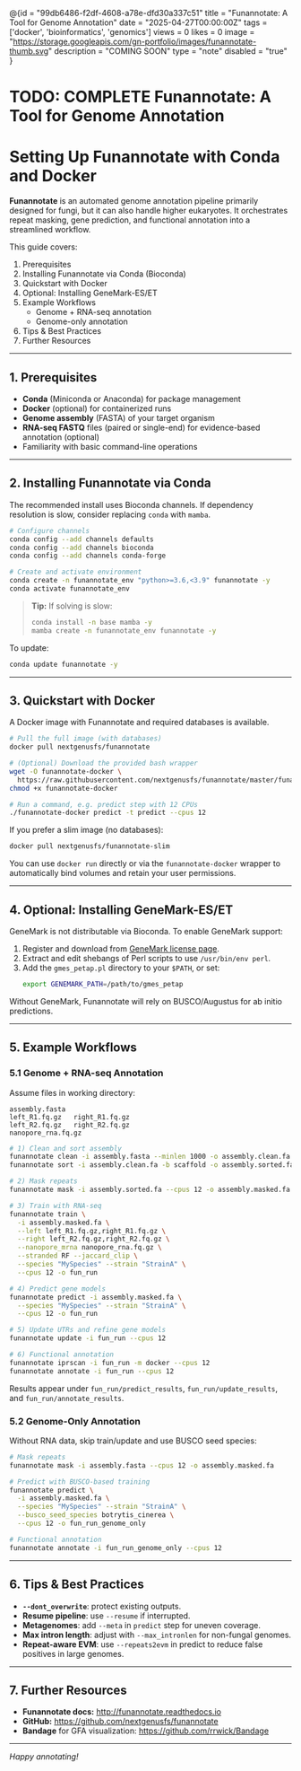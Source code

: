 @{id = "99db6486-f2df-4608-a78e-dfd30a337c51"
  title = "Funannotate: A Tool for Genome Annotation"
  date = "2025-04-27T00:00:00Z"
  tags = ['docker', 'bioinformatics', 'genomics']
  views = 0
  likes = 0
  image = "https://storage.googleapis.com/gn-portfolio/images/funannotate-thumb.svg"
  description = "COMING SOON"
  type = "note"
  disabled = "true"
}
# TODO: COMPLETE Funannotate: A Tool for Genome Annotation

# Setting Up Funannotate with Conda and Docker

**Funannotate** is an automated genome annotation pipeline primarily designed for fungi, but it can also handle higher eukaryotes. It orchestrates repeat masking, gene prediction, and functional annotation into a streamlined workflow.

This guide covers:

1. Prerequisites
2. Installing Funannotate via Conda (Bioconda)
3. Quickstart with Docker
4. Optional: Installing GeneMark-ES/ET
5. Example Workflows
   - Genome + RNA-seq annotation
   - Genome-only annotation
6. Tips & Best Practices
7. Further Resources

---

## 1. Prerequisites

- **Conda** (Miniconda or Anaconda) for package management
- **Docker** (optional) for containerized runs
- **Genome assembly** (FASTA) of your target organism
- **RNA-seq FASTQ** files (paired or single-end) for evidence-based annotation (optional)
- Familiarity with basic command-line operations

---

## 2. Installing Funannotate via Conda

The recommended install uses Bioconda channels. If dependency resolution is slow, consider replacing `conda` with `mamba`.

```bash
# Configure channels
conda config --add channels defaults
conda config --add channels bioconda
conda config --add channels conda-forge

# Create and activate environment
conda create -n funannotate_env "python>=3.6,<3.9" funannotate -y
conda activate funannotate_env
```

> **Tip:** If solving is slow:
> ```bash
> conda install -n base mamba -y
> mamba create -n funannotate_env funannotate -y
> ```

To update:
```bash
conda update funannotate -y
```

---

## 3. Quickstart with Docker

A Docker image with Funannotate and required databases is available.

```bash
# Pull the full image (with databases)
docker pull nextgenusfs/funannotate

# (Optional) Download the provided bash wrapper
wget -O funannotate-docker \
  https://raw.githubusercontent.com/nextgenusfs/funannotate/master/funannotate-docker
chmod +x funannotate-docker

# Run a command, e.g. predict step with 12 CPUs
./funannotate-docker predict -t predict --cpus 12
```

If you prefer a slim image (no databases):
```bash
docker pull nextgenusfs/funannotate-slim
```
You can use `docker run` directly or via the `funannotate-docker` wrapper to automatically bind volumes and retain your user permissions.

---

## 4. Optional: Installing GeneMark-ES/ET

GeneMark is not distributable via Bioconda. To enable GeneMark support:

1. Register and download from [GeneMark license page](http://topaz.gatech.edu/GeneMark/license_download.cgi).
2. Extract and edit shebangs of Perl scripts to use `/usr/bin/env perl`.
3. Add the `gmes_petap.pl` directory to your `$PATH`, or set:
   ```bash
   export GENEMARK_PATH=/path/to/gmes_petap
   ```

Without GeneMark, Funannotate will rely on BUSCO/Augustus for ab initio predictions.

---

## 5. Example Workflows

### 5.1 Genome + RNA-seq Annotation

Assume files in working directory:
```
assembly.fasta  
left_R1.fq.gz   right_R1.fq.gz  
left_R2.fq.gz   right_R2.fq.gz  
nanopore_rna.fq.gz  
```

```bash
# 1) Clean and sort assembly
funannotate clean -i assembly.fasta --minlen 1000 -o assembly.clean.fa
funannotate sort -i assembly.clean.fa -b scaffold -o assembly.sorted.fa

# 2) Mask repeats
funannotate mask -i assembly.sorted.fa --cpus 12 -o assembly.masked.fa

# 3) Train with RNA-seq
funannotate train \
  -i assembly.masked.fa \
  --left left_R1.fq.gz,right_R1.fq.gz \
  --right left_R2.fq.gz,right_R2.fq.gz \
  --nanopore_mrna nanopore_rna.fq.gz \
  --stranded RF --jaccard_clip \
  --species "MySpecies" --strain "StrainA" \
  --cpus 12 -o fun_run

# 4) Predict gene models
funannotate predict -i assembly.masked.fa \
  --species "MySpecies" --strain "StrainA" \
  --cpus 12 -o fun_run

# 5) Update UTRs and refine gene models
funannotate update -i fun_run --cpus 12

# 6) Functional annotation
funannotate iprscan -i fun_run -m docker --cpus 12
funannotate annotate -i fun_run --cpus 12
```

Results appear under `fun_run/predict_results`, `fun_run/update_results`, and `fun_run/annotate_results`.

### 5.2 Genome-Only Annotation

Without RNA data, skip train/update and use BUSCO seed species:

```bash
# Mask repeats
funannotate mask -i assembly.fasta --cpus 12 -o assembly.masked.fa

# Predict with BUSCO-based training
funannotate predict \
  -i assembly.masked.fa \
  --species "MySpecies" --strain "StrainA" \
  --busco_seed_species botrytis_cinerea \
  --cpus 12 -o fun_run_genome_only

# Functional annotation
funannotate annotate -i fun_run_genome_only --cpus 12
```

---

## 6. Tips & Best Practices

- **`--dont_overwrite`**: protect existing outputs.  
- **Resume pipeline**: use `--resume` if interrupted.  
- **Metagenomes**: add `--meta` in `predict` step for uneven coverage.  
- **Max intron length**: adjust with `--max_intronlen` for non-fungal genomes.  
- **Repeat-aware EVM**: use `--repeats2evm` in predict to reduce false positives in large genomes.

---

## 7. Further Resources

- **Funannotate docs:** http://funannotate.readthedocs.io  
- **GitHub:** https://github.com/nextgenusfs/funannotate  
- **Bandage** for GFA visualization: https://github.com/rrwick/Bandage

---

*Happy annotating!*

